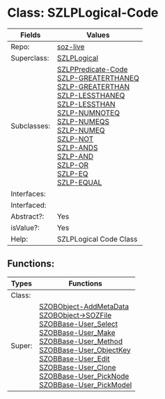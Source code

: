 
# Class:	SZLPLogical-Code

| Fields | Values |
| --------- | --------- |
| Repo: | [soz-live](/repos/soz-live.html) |
| Superclass: | [SZLPLogical](SZLPLogical.html) |
| Subclasses: | [SZLPPredicate-Code](SZLPPredicate-Code.html) <br> [SZLP-GREATERTHANEQ](SZLP-GREATERTHANEQ.html) <br> [SZLP-GREATERTHAN](SZLP-GREATERTHAN.html) <br> [SZLP-LESSTHANEQ](SZLP-LESSTHANEQ.html) <br> [SZLP-LESSTHAN](SZLP-LESSTHAN.html) <br> [SZLP-NUMNOTEQ](SZLP-NUMNOTEQ.html) <br> [SZLP-NUMEQS](SZLP-NUMEQS.html) <br> [SZLP-NUMEQ](SZLP-NUMEQ.html) <br> [SZLP-NOT](SZLP-NOT.html) <br> [SZLP-ANDS](SZLP-ANDS.html) <br> [SZLP-AND](SZLP-AND.html) <br> [SZLP-OR](SZLP-OR.html) <br> [SZLP-EQ](SZLP-EQ.html) <br> [SZLP-EQUAL](SZLP-EQUAL.html) |
| Interfaces: |  |
| Interfaced: |  |
| Abstract?: | Yes |
| isValue?: | Yes |
| Help: | SZLPLogical Code Class |


## Functions:

| Types | Functions |
| --------- | --------- |
| Class: |  |
| Super: | [SZOBObject-AddMetaData](SZOBObject.html) <br> [SZOBObject->SOZFile](SZOBObject.html) <br> [SZOBBase-User_Select](SZOBBase.html) <br> [SZOBBase-User_Make](SZOBBase.html) <br> [SZOBBase-User_Method](SZOBBase.html) <br> [SZOBBase-User_ObjectKey](SZOBBase.html) <br> [SZOBBase-User_Edit](SZOBBase.html) <br> [SZOBBase-User_Clone](SZOBBase.html) <br> [SZOBBase-User_PickNode](SZOBBase.html) <br> [SZOBBase-User_PickModel](SZOBBase.html) |


